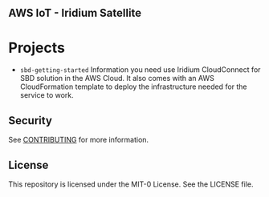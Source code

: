 ## AWS IoT - Iridium Satellite

# Projects

* `sbd-getting-started` Information you need use Iridium CloudConnect for SBD solution in the AWS Cloud. It also comes with an AWS CloudFormation template to deploy the infrastructure needed for the service to work.

## Security

See [CONTRIBUTING](CONTRIBUTING.md#security-issue-notifications) for more information.

## License

This repository is licensed under the MIT-0 License. See the LICENSE file.

